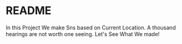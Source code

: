 # README

In this Project We make Sns based on Current Location.
A thousand hearings are not worth one seeing.
Let's See What We made!
